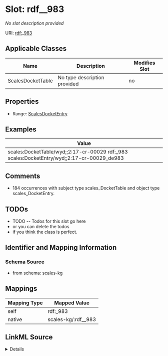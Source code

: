 

# Slot: rdf__983


_No slot description provided_





URI: [rdf:_983](http://www.w3.org/1999/02/22-rdf-syntax-ns#_983)



<!-- no inheritance hierarchy -->





## Applicable Classes

| Name | Description | Modifies Slot |
| --- | --- | --- |
| [ScalesDocketTable](../classes/ScalesDocketTable.md) | No type description provided |  no  |







## Properties

* Range: [ScalesDocketEntry](../classes/ScalesDocketEntry.md)






## Examples

| Value |
| --- |
| scales:DocketTable/wyd;;2:17-cr-00029 rdf:_983 scales:DocketEntry/wyd;;2:17-cr-00029_de983 |

## Comments

* 184 occurrences with subject type scales_DocketTable and object type scales_DocketEntry.

## TODOs

* TODO -- Todos for this slot go here
* or you can delete the todos
* if you think the class is perfect.

## Identifier and Mapping Information







### Schema Source


* from schema: scales-kg




## Mappings

| Mapping Type | Mapped Value |
| ---  | ---  |
| self | rdf:_983 |
| native | scales-kg/:rdf__983 |




## LinkML Source

<details>
```yaml
name: rdf__983
description: No slot description provided
todos:
- TODO -- Todos for this slot go here
- or you can delete the todos
- if you think the class is perfect.
comments:
- 184 occurrences with subject type scales_DocketTable and object type scales_DocketEntry.
examples:
- value: scales:DocketTable/wyd;;2:17-cr-00029 rdf:_983 scales:DocketEntry/wyd;;2:17-cr-00029_de983
from_schema: scales-kg
rank: 1000
slot_uri: rdf:_983
alias: rdf__983
domain_of:
- scales_DocketTable
range: scales_DocketEntry

```
</details>